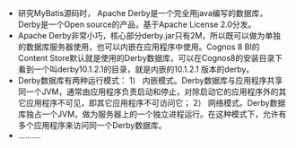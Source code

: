 - 研究MyBatis源码时，
Apache Derby是一个完全用java编写的数据库，Derby是一个Open source的产品，基于Apache License 2.0分发。
- Apache Derby非常小巧，核心部分derby.jar只有2M，所以既可以做为单独的数据库服务器使用，也可以内嵌在应用程序中使用。Cognos 8 BI的Content Store默认就是使用的Derby数据库，可以在Cognos8的安装目录下看到一个叫derby10.1.2.1的目录，就是内嵌的10.1.2.1 版本的derby。
- Derby数据库有两种运行模式：
1） 内嵌模式。Derby数据库与应用程序共享同一个JVM，通常由应用程序负责启动和停止，对除启动它的应用程序外的其它应用程序不可见，即其它应用程序不可访问它；
2） 网络模式。Derby数据库独占一个JVM，做为服务器上的一个独立进程运行。在这种模式下，允许有多个应用程序来访问同一个Derby数据库。
- ..........